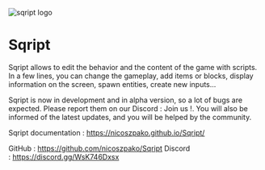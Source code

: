 ![sqript logo](https://nicoszpako.github.io/Sqript/img/sqriptlogo_black.png "sqript logo")

# Sqript

Sqript allows to edit the behavior and the content of the game with scripts. In a few lines, you can change the gameplay, add items or blocks, display information on the screen, spawn entities, create new inputs... 

Sqript is now in development and in alpha version, so a lot of bugs are expected. Please report them on our Discord : Join us !. You will also be informed of the latest updates, and you will be helped by the community.

Sqript documentation : https://nicoszpako.github.io/Sqript/

GitHub : https://github.com/nicoszpako/Sqript
Discord : https://discord.gg/WsK746Dxsx

